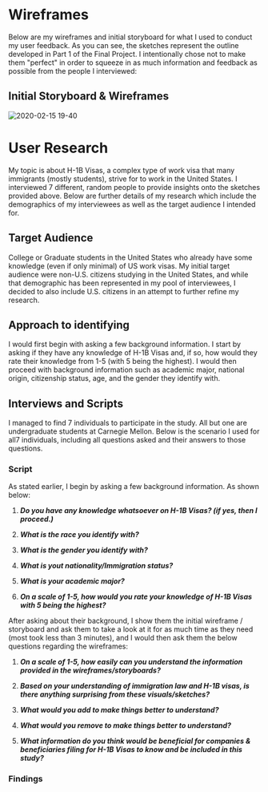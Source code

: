 # Wireframes

Below are my wireframes and initial storyboard for what I used to conduct my user feedback. As you can see, the sketches represent the outline developed in Part 1 of the Final Project. I intentionally chose not to make them "perfect" in order to squeeze in as much information and feedback as possible from the people I interviewed:

## Initial Storyboard & Wireframes

![2020-02-15 19-40](https://user-images.githubusercontent.com/60077122/74621238-3b9eb100-510a-11ea-90a2-416a7b9ab045.jpeg)


# User Research

My topic is about H-1B Visas, a complex type of work visa that many immigrants (mostly students), strive for to work in the United States. I interviewed 7 different, random people to provide insights onto the sketches provided above. Below are further details of my research which include the demographics of my interviewees as well as the target audience I intended for.

## Target Audience

College or Graduate students in the United States who already have some knowledge (even if only minimal) of US work visas. My initial target audience were non-U.S. citizens studying in the United States, and while that demographic has been represented in my pool of interviewees, I decided to also include U.S. citizens in an attempt to further refine my research.

## Approach to identifying

I would first begin with asking a few background information. I start by asking if they have any knowledge of H-1B Visas and, if so, how would they rate their knowledge from 1-5 (with 5 being the highest). I would then proceed with background information such as academic major, national origin, citizenship status, age, and the gender they identify with.

## Interviews and Scripts

I managed to find 7 individuals to participate in the study. All but one are undergraduate students at Carnegie Mellon. Below is the scenario I used for all7 individuals, including all questions asked and their answers to those questions.

### Script

As stated earlier, I begin by asking a few background information. As shown below:

1. **_Do you have any knowledge whatsoever on H-1B Visas? (if yes, then I proceed.)_**

2. **_What is the race you identify with?_**

3. **_What is the gender you identify with?_**

4. **_What is yout nationality/Immigration status?_**

5. **_What is your academic major?_**

6. **_On a scale of 1-5, how would you rate your knowledge of H-1B Visas with 5 being the highest?_**


After asking about their background, I show them the initial wireframe / storyboard and ask them to take a look at it for as much time as they need (most took less than 3 minutes), and I would then ask them the below questions regarding the wireframes:

1. **_On a scale of 1-5, how easily can you understand the information provided in the wireframes/storyboards?_**

2. **_Based on your understanding of immigration law and H-1B visas, is there anything surprising from these visuals/sketches?_**

3. **_What would you add to make things better to understand?_**

4. **_What would you remove to make things better to understand?_**

5. **_What information do you think would be beneficial for companies & beneficiaries filing for H-1B Visas to know and be included in this study?_**

### Findings




